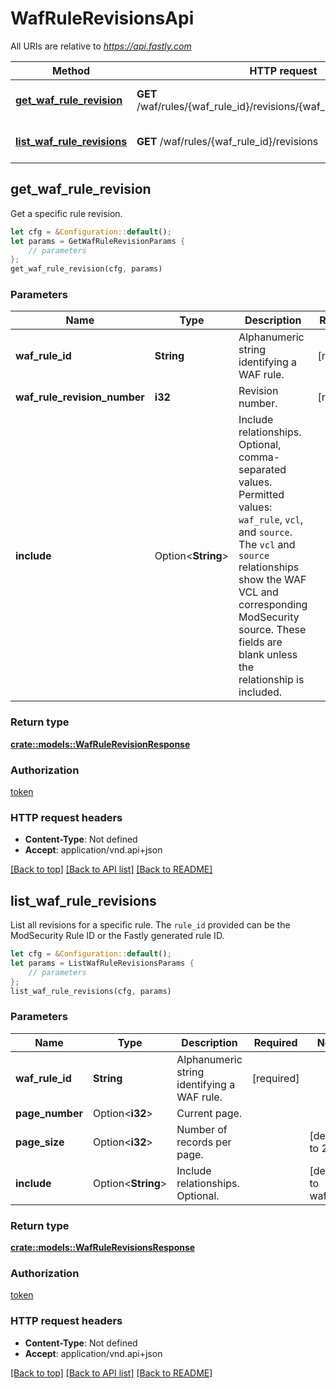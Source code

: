 # WafRuleRevisionsApi

All URIs are relative to *https://api.fastly.com*

Method | HTTP request | Description
------------- | ------------- | -------------
[**get_waf_rule_revision**](WafRuleRevisionsApi.md#get_waf_rule_revision) | **GET** /waf/rules/{waf_rule_id}/revisions/{waf_rule_revision_number} | Get a revision of a rule
[**list_waf_rule_revisions**](WafRuleRevisionsApi.md#list_waf_rule_revisions) | **GET** /waf/rules/{waf_rule_id}/revisions | List revisions for a rule



## get_waf_rule_revision

Get a specific rule revision.

```rust
let cfg = &Configuration::default();
let params = GetWafRuleRevisionParams {
    // parameters
};
get_waf_rule_revision(cfg, params)
```

### Parameters


Name | Type | Description  | Required | Notes
------------- | ------------- | ------------- | ------------- | -------------
**waf_rule_id** | **String** | Alphanumeric string identifying a WAF rule. | [required] |
**waf_rule_revision_number** | **i32** | Revision number. | [required] |
**include** | Option\<**String**> | Include relationships. Optional, comma-separated values. Permitted values: `waf_rule`, `vcl`, and `source`. The `vcl` and `source` relationships show the WAF VCL and corresponding ModSecurity source. These fields are blank unless the relationship is included.  |  |

### Return type

[**crate::models::WafRuleRevisionResponse**](WafRuleRevisionResponse.md)

### Authorization

[token](../README.md#token)

### HTTP request headers

- **Content-Type**: Not defined
- **Accept**: application/vnd.api+json

[[Back to top]](#) [[Back to API list]](../README.md#documentation-for-api-endpoints) [[Back to README]](../README.md)


## list_waf_rule_revisions

List all revisions for a specific rule. The `rule_id` provided can be the ModSecurity Rule ID or the Fastly generated rule ID.

```rust
let cfg = &Configuration::default();
let params = ListWafRuleRevisionsParams {
    // parameters
};
list_waf_rule_revisions(cfg, params)
```

### Parameters


Name | Type | Description  | Required | Notes
------------- | ------------- | ------------- | ------------- | -------------
**waf_rule_id** | **String** | Alphanumeric string identifying a WAF rule. | [required] |
**page_number** | Option\<**i32**> | Current page. |  |
**page_size** | Option\<**i32**> | Number of records per page. |  |[default to 20]
**include** | Option\<**String**> | Include relationships. Optional. |  |[default to waf_rule]

### Return type

[**crate::models::WafRuleRevisionsResponse**](WafRuleRevisionsResponse.md)

### Authorization

[token](../README.md#token)

### HTTP request headers

- **Content-Type**: Not defined
- **Accept**: application/vnd.api+json

[[Back to top]](#) [[Back to API list]](../README.md#documentation-for-api-endpoints) [[Back to README]](../README.md)

